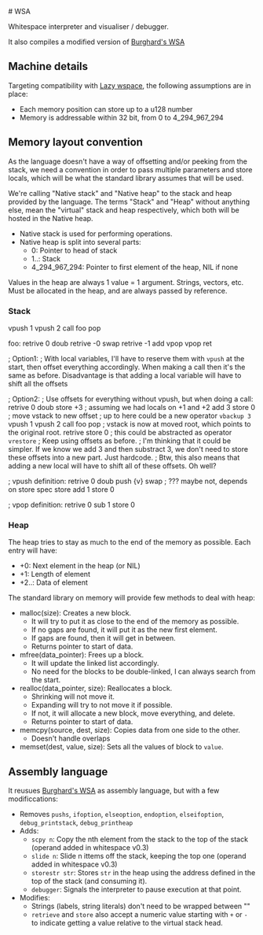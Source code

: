 # WSA

Whitespace interpreter and visualiser / debugger.

It also compiles a modified version of [Burghard's WSA](https://github.com/wspace/burghard-wsa)

## Machine details

Targeting compatibility with [Lazy wspace](https://github.com/thaliaarchi/lazy-wspace/), the following assumptions are in place:

- Each memory position can store up to a u128 number
- Memory is addressable within 32 bit, from 0 to 4_294_967_294

## Memory layout convention

As the language doesn't have a way of offsetting and/or peeking from the stack, we need a convention in order to pass multiple parameters and store locals, which will be what the standard library assumes that will be used.

We're calling "Native stack" and "Native heap" to the stack and heap provided by the language. The terms "Stack" and "Heap" without anything else, mean the "virtual" stack and heap respectively, which both will be hosted in the Native heap.

- Native stack is used for performing operations.
- Native heap is split into several parts:
  - 0: Pointer to head of stack
  - 1..: Stack
  - 4_294_967_294: Pointer to first element of the heap, NIL if none

Values in the heap are always 1 value = 1 argument. Strings, vectors, etc. Must be allocated in the heap, and are always passed by reference.

### Stack

vpush 1
vpush 2
call foo
pop

foo:
retrive 0
doub
retrive -0
swap
retrive -1
add
vpop
vpop
ret

; Option1:
; With local variables, I'll have to reserve them with `vpush` at the start, then offset everything accordingly. When making a call then it's the same as before. Disadvantage is that adding a local variable will have to shift all the offsets

; Option2:
; Use offsets for everything without vpush, but when doing a call:
retrive 0
doub
store +3 ; assuming we had locals on +1 and +2
add 3
store 0 ; move vstack to new offset
; up to here could be a new operator `vbackup 3`
vpush 1
vpush 2
call foo
pop
; vstack is now at moved root, which points to the original root.
retrive
store 0
; this could be abstracted as operator `vrestore`
; Keep using offsets as before.
; I'm thinking that it could be simpler. If we know we add 3 and then substract 3, we don't need to store these offsets into a new part. Just hardcode.
; Btw, this also means that adding a new local will have to shift all of these offsets. Oh well?

; vpush definition:
retrive 0
doub
push {v}
swap ; ??? maybe not, depends on store spec
store
add 1
store 0

; vpop definition:
retrive 0
sub 1
store 0

### Heap

The heap tries to stay as much to the end of the memory as possible. Each entry will have:

- +0: Next element in the heap (or NIL)
- +1: Length of element
- +2..: Data of element

The standard library on memory will provide few methods to deal with heap:

- malloc(size): Creates a new block.
  - It will try to put it as close to the end of the memory as possible.
  - If no gaps are found, it will put it as the new first element.
  - If gaps are found, then it will get in between.
  - Returns pointer to start of data.
- mfree(data_pointer): Frees up a block.
  - It will update the linked list accordingly.
  - No need for the blocks to be double-linked, I can always search from the start.
- realloc(data_pointer, size): Reallocates a block.
  - Shrinking will not move it.
  - Expanding will try to not move it if possible.
  - If not, it will allocate a new block, move everything, and delete.
  - Returns pointer to start of data.
- memcpy(source, dest, size): Copies data from one side to the other.
  - Doesn't handle overlaps
- memset(dest, value, size): Sets all the values of block to `value`.

## Assembly language

It reusues [Burghard's WSA](https://github.com/wspace/burghard-wsa) as assembly language, but with a few modificcations:

- Removes `pushs`, `ifoption`, `elseoption`, `endoption`, `elseifoption`, `debug_printstack`, `debug_printheap`
- Adds:
  - `scpy n`: Copy the nth element from the stack to the top of the stack (operand added in whitespace v0.3)
  - `slide n`: Slide n ittems off the stack, keeping the top one (operand added in whitespace v0.3)
  - `storestr str`: Stores `str` in the heap using the address defined in the top of the stack (and consuming it).
  - `debugger`: Signals the interpreter to pause execution at that point.
- Modifies:
  - Strings (labels, string literals) don't need to be wrapped between ""
  - `retrieve` and `store` also accept a numeric value starting with `+` or `-` to indicate getting a value relative to the virtual stack head.
